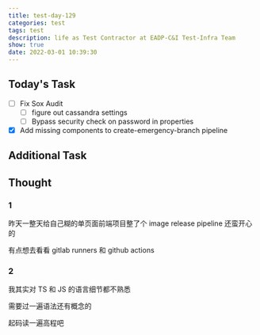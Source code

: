 ```yaml
---
title: test-day-129
categories: test
tags: test
description: life as Test Contractor at EADP-C&I Test-Infra Team
show: true
date: 2022-03-01 10:39:30
---
```

## Today's Task
- [ ] Fix Sox Audit
    - [ ] figure out cassandra settings
    - [ ] Bypass security check on password in properties
- [x] Add missing components to create-emergency-branch pipeline

## Additional Task 

## Thought

### 1

昨天一整天给自己糊的单页面前端项目整了个 image release pipeline 还蛮开心的

有点想去看看 gitlab runners 和 github actions

### 2

我其实对 TS 和 JS 的语言细节都不熟悉

需要过一遍语法还有概念的

起码读一遍高程吧

